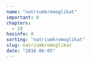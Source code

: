 ```yaml
---
name: "natriumkromoglikat"
important: 0
chapters:
  - 29
hasinfo: 0
sorting: "natriumkromoglikat"
slug: natriumkromoglikat
date: "2016-06-05"
---
```

